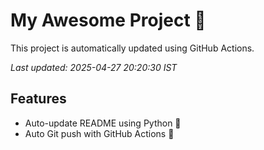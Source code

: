 # My Awesome Project 🚀

This project is automatically updated using GitHub Actions.

_Last updated: 2025-04-27 20:20:30 IST_

## Features
- Auto-update README using Python 🐍
- Auto Git push with GitHub Actions 🤖
